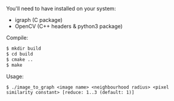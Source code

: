 You'll need to have installed on your system:
- igraph (C package)
- OpenCV (C++ headers & python3 package)

Compile:
```sh
$ mkdir build
$ cd build
$ cmake ..
$ make
```

Usage:

	$ ./image_to_graph <image name> <neighbourhood radius> <pixel similarity constant> [reduce: 1..3 (default: 1)]
